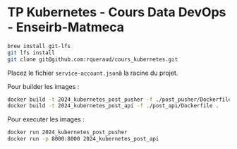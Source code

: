 # TP Kubernetes - Cours Data DevOps - Enseirb-Matmeca

```bash
brew install git-lfs
git lfs install
git clone git@github.com:rqueraud/cours_kubernetes.git
```

Placez le fichier `service-account.json`à la racine du projet.

Pour builder les images : 
```bash
docker build -t 2024_kubernetes_post_pusher -f ./post_pusher/Dockerfile .
docker build -t 2024_kubernetes_post_api -f ./post_api/Dockerfile .
```

Pour executer les images :
```bash
docker run 2024_kubernetes_post_pusher
docker run -p 8000:8000 2024_kubernetes_post_api
```